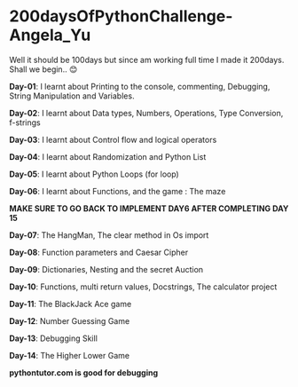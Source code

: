 # 200daysOfPythonChallenge-Angela_Yu
Well it should be 100days but since am working full time I made it 200days. Shall we begin.. 😊

**Day-01**: I learnt about Printing to the console, commenting, Debugging, String Manipulation and Variables.


**Day-02**: I learnt about Data types, Numbers, Operations, Type Conversion, f-strings


**Day-03**: I learnt about Control flow and logical operators



**Day-04**: I learnt about Randomization and Python List



**Day-05**: I learnt about Python Loops (for loop)


**Day-06**: I learnt about Functions, and the game : The maze


**MAKE SURE TO GO BACK TO IMPLEMENT DAY6 AFTER COMPLETING DAY 15**


**Day-07**: The HangMan, The clear method in Os import


**Day-08**: Function parameters and Caesar Cipher


**Day-09**: Dictionaries, Nesting and the secret Auction


**Day-10**: Functions, multi return values, Docstrings, The calculator project


**Day-11**: The BlackJack Ace game


**Day-12**: Number Guessing Game


**Day-13**: Debugging Skill


**Day-14**: The Higher Lower Game





**pythontutor.com is good for debugging**